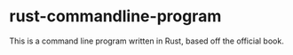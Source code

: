 # rust-commandline-program

This is a command line program written in Rust, based off the official book.
